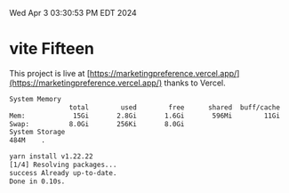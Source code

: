 Wed Apr  3 03:30:53 PM EDT 2024

# vite Fifteen


This project is live at [https://marketingpreference.vercel.app/](https://marketingpreference.vercel.app/) thanks to Vercel.

```bash
System Memory
               total        used        free      shared  buff/cache   available
Mem:            15Gi       2.8Gi       1.6Gi       596Mi        11Gi        12Gi
Swap:          8.0Gi       256Ki       8.0Gi
System Storage
484M	.
```
```bash
yarn install v1.22.22
[1/4] Resolving packages...
success Already up-to-date.
Done in 0.10s.
```
